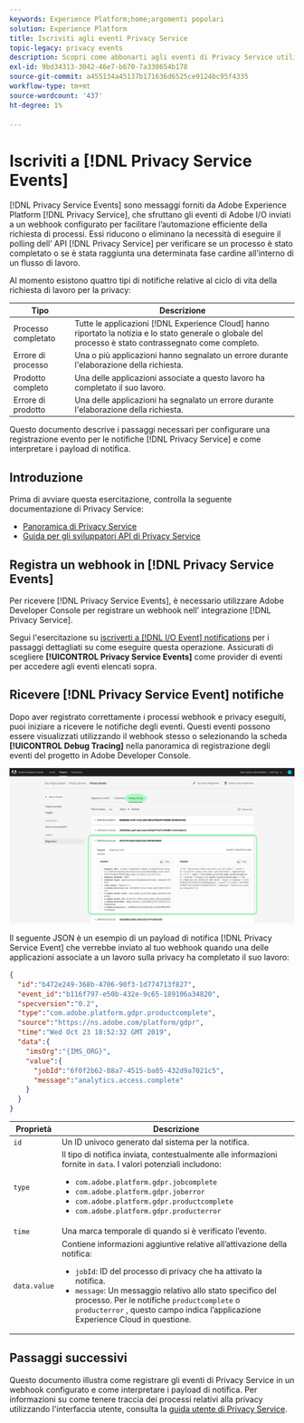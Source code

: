 ```yaml
---
keywords: Experience Platform;home;argomenti popolari
solution: Experience Platform
title: Iscriviti agli eventi Privacy Service
topic-legacy: privacy events
description: Scopri come abbonarti agli eventi di Privacy Service utilizzando un webhook preconfigurato.
exl-id: 9bd34313-3042-46e7-b670-7a330654b178
source-git-commit: a455134a45137b171636d6525ce9124bc95f4335
workflow-type: tm+mt
source-wordcount: '437'
ht-degree: 1%

---
```


# Iscriviti a [!DNL Privacy Service Events]

[!DNL Privacy Service Events] sono messaggi forniti da Adobe Experience Platform  [!DNL Privacy Service], che sfruttano gli eventi di Adobe I/O inviati a un webhook configurato per facilitare l’automazione efficiente della richiesta di processi. Essi riducono o eliminano la necessità di eseguire il polling dell’ API [!DNL Privacy Service] per verificare se un processo è stato completato o se è stata raggiunta una determinata fase cardine all’interno di un flusso di lavoro.

Al momento esistono quattro tipi di notifiche relative al ciclo di vita della richiesta di lavoro per la privacy:

| Tipo | Descrizione |
| --- | --- |
| Processo completato | Tutte le applicazioni [!DNL Experience Cloud] hanno riportato la notizia e lo stato generale o globale del processo è stato contrassegnato come completo. |
| Errore di processo | Una o più applicazioni hanno segnalato un errore durante l&#39;elaborazione della richiesta. |
| Prodotto completo | Una delle applicazioni associate a questo lavoro ha completato il suo lavoro. |
| Errore di prodotto | Una delle applicazioni ha segnalato un errore durante l&#39;elaborazione della richiesta. |

Questo documento descrive i passaggi necessari per configurare una registrazione evento per le notifiche [!DNL Privacy Service] e come interpretare i payload di notifica.

## Introduzione

Prima di avviare questa esercitazione, controlla la seguente documentazione di Privacy Service:

* [Panoramica di Privacy Service](./home.md)
* [Guida per gli sviluppatori API di Privacy Service](./api/getting-started.md)

## Registra un webhook in [!DNL Privacy Service Events]

Per ricevere [!DNL Privacy Service Events], è necessario utilizzare Adobe Developer Console per registrare un webhook nell’ integrazione [!DNL Privacy Service].

Segui l&#39;esercitazione su [iscriverti a [!DNL I/O Event] notifications](../observability/alerts/subscribe.md) per i passaggi dettagliati su come eseguire questa operazione. Assicurati di scegliere **[!UICONTROL Privacy Service Events]** come provider di eventi per accedere agli eventi elencati sopra.

## Ricevere [!DNL Privacy Service Event] notifiche

Dopo aver registrato correttamente i processi webhook e privacy eseguiti, puoi iniziare a ricevere le notifiche degli eventi. Questi eventi possono essere visualizzati utilizzando il webhook stesso o selezionando la scheda **[!UICONTROL Debug Tracing]** nella panoramica di registrazione degli eventi del progetto in Adobe Developer Console.

![](images/privacy-events/debug-tracing.png)

Il seguente JSON è un esempio di un payload di notifica [!DNL Privacy Service Event] che verrebbe inviato al tuo webhook quando una delle applicazioni associate a un lavoro sulla privacy ha completato il suo lavoro:

```json
{
  "id":"b472e249-368b-4706-90f3-1d774713f827",
  "event_id":"b116f797-e50b-432e-9c65-189106a34820",
  "specversion":"0.2",
  "type":"com.adobe.platform.gdpr.productcomplete",
  "source":"https://ns.adobe.com/platform/gdpr",
  "time":"Wed Oct 23 18:52:32 GMT 2019",
  "data":{
    "imsOrg":"{IMS_ORG}",
    "value":{
      "jobId":"6f0f2b62-88a7-4515-ba05-432d9a7021c5",
      "message":"analytics.access.complete"
    }
  }
}
```

| Proprietà | Descrizione |
| --- | --- |
| `id` | Un ID univoco generato dal sistema per la notifica. |
| `type` | Il tipo di notifica inviata, contestualmente alle informazioni fornite in `data`. I valori potenziali includono: <ul><li>`com.adobe.platform.gdpr.jobcomplete`</li><li>`com.adobe.platform.gdpr.joberror`</li><li>`com.adobe.platform.gdpr.productcomplete`</li><li>`com.adobe.platform.gdpr.producterror`</li></ul> |
| `time` | Una marca temporale di quando si è verificato l’evento. |
| `data.value` | Contiene informazioni aggiuntive relative all’attivazione della notifica: <ul><li>`jobId`: ID del processo di privacy che ha attivato la notifica.</li><li>`message`: Un messaggio relativo allo stato specifico del processo. Per le notifiche `productcomplete` o `producterror` , questo campo indica l’applicazione Experience Cloud in questione.</li></ul> |

## Passaggi successivi

Questo documento illustra come registrare gli eventi di Privacy Service in un webhook configurato e come interpretare i payload di notifica. Per informazioni su come tenere traccia dei processi relativi alla privacy utilizzando l&#39;interfaccia utente, consulta la [guida utente di Privacy Service](./ui/user-guide.md).
